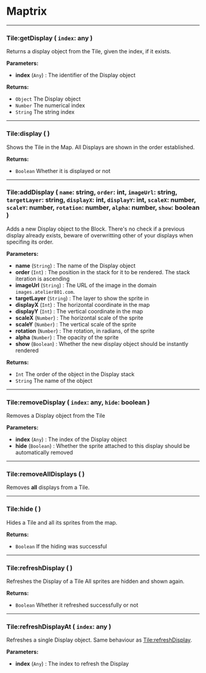 # Maptrix

---

### **Tile:getDisplay** ( `index`: any )
Returns a display object from the Tile, given the index, if it exists. 

**Parameters:**
- **index** (`Any`) : The identifier of the Display object

**Returns:**
- `Object` The Display object
- `Number` The numerical index
- `String` The string index 

---

### **Tile:display** (  )
Shows the Tile in the Map. All Displays are shown in the order established.

**Returns:**
- `Boolean` Whether it is displayed or not

---

### **Tile:addDisplay** ( `name`: string, `order`: int, `imageUrl`: string, `targetLayer`: string, `displayX`: int, `displayY`: int, `scaleX`: number, `scaleY`: number, `rotation`: number, `alpha`: number, `show`: boolean )
Adds a new Display object to the Block. There's no check if a previous display already exists, beware of overwritting other of your displays when specifing its order.

**Parameters:**
- **name** (`String`) : The name of the Display object
- **order** (`Int`) : The position in the stack for it to be rendered. The stack iteration is ascending
- **imageUrl** (`String`) : The URL of the image in the domain `images.atelier801.com`.
- **targetLayer** (`String`) : The layer to show the sprite in
- **displayX** (`Int`) : The horizontal coordinate in the map
- **displayY** (`Int`) : The vertical coordinate in the map
- **scaleX** (`Number`) : The horizontal scale of the sprite
- **scaleY** (`Number`) : The vertical scale of the sprite
- **rotation** (`Number`) : The rotation, in radians, of the sprite
- **alpha** (`Number`) : The opacity of the sprite
- **show** (`Boolean`) : Whether the new display object should be instantly rendered

**Returns:**
- `Int` The order of the object in the Display stack
- `String` The name of the object

---

### **Tile:removeDisplay** ( `index`: any, `hide`: boolean )
Removes a Display object from the Tile 

**Parameters:**
- **index** (`Any`) : The index of the Display object
- **hide** (`Boolean`) : Whether the sprite attached to this display should be automatically removed

---

### **Tile:removeAllDisplays** (  )
Removes **all** displays from a Tile. 

---

### **Tile:hide** (  )
Hides a Tile and all its sprites from the map. 

**Returns:**
- `Boolean` If the hiding was successful

---

### **Tile:refreshDisplay** (  )
Refreshes the Display of a Tile All sprites are hidden and shown again.

**Returns:**
- `Boolean` Whether it refreshed successfully or not

---

### **Tile:refreshDisplayAt** ( `index`: any )
Refreshes a single Display object. Same behaviour as [Tile:refreshDisplay](Map.md#Tile:refreshDisplay).

**Parameters:**
- **index** (`Any`) : The index to refresh the Display